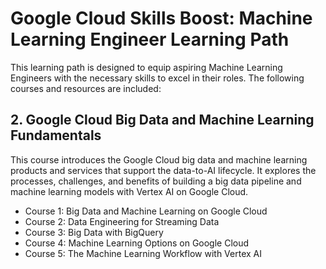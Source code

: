 # Google Cloud Skills Boost: Machine Learning Engineer Learning Path

This learning path is designed to equip aspiring Machine Learning Engineers with the necessary skills to excel in their roles. The following courses and resources are included:


## 2. Google Cloud Big Data and Machine Learning Fundamentals

This course introduces the Google Cloud big data and machine learning products and services that support the data-to-AI lifecycle. It explores the processes, challenges, and benefits of building a big data pipeline and machine learning models with Vertex AI on Google Cloud. 
- Course 1: Big Data and Machine Learning on Google Cloud
- Course 2: Data Engineering for Streaming Data
- Course 3: Big Data with BigQuery
- Course 4: Machine Learning Options on Google Cloud
- Course 5: The Machine Learning Workflow with Vertex AI



